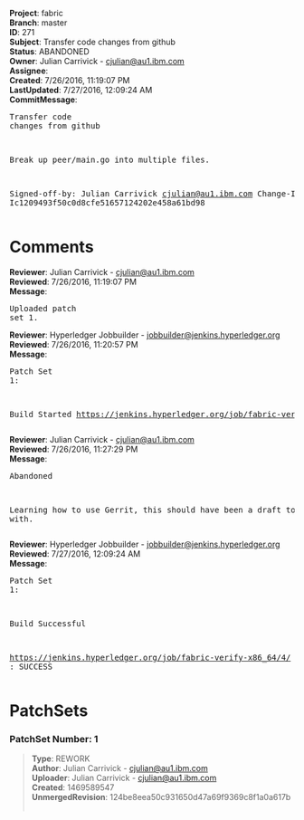 <strong>Project</strong>: fabric<br><strong>Branch</strong>: master<br><strong>ID</strong>: 271<br><strong>Subject</strong>: Transfer code changes from github<br><strong>Status</strong>: ABANDONED<br><strong>Owner</strong>: Julian Carrivick - cjulian@au1.ibm.com<br><strong>Assignee</strong>:<br><strong>Created</strong>: 7/26/2016, 11:19:07 PM<br><strong>LastUpdated</strong>: 7/27/2016, 12:09:24 AM<br><strong>CommitMessage</strong>:<br><pre>Transfer code changes from github

Break up peer/main.go into multiple files.

Signed-off-by: Julian Carrivick <cjulian@au1.ibm.com>
Change-Id: Ic1209493f50c0d8cfe51657124202e458a61bd98
</pre><h1>Comments</h1><strong>Reviewer</strong>: Julian Carrivick - cjulian@au1.ibm.com<br><strong>Reviewed</strong>: 7/26/2016, 11:19:07 PM<br><strong>Message</strong>: <pre>Uploaded patch set 1.</pre><strong>Reviewer</strong>: Hyperledger Jobbuilder - jobbuilder@jenkins.hyperledger.org<br><strong>Reviewed</strong>: 7/26/2016, 11:20:57 PM<br><strong>Message</strong>: <pre>Patch Set 1:

Build Started https://jenkins.hyperledger.org/job/fabric-verify-x86_64/4/</pre><strong>Reviewer</strong>: Julian Carrivick - cjulian@au1.ibm.com<br><strong>Reviewed</strong>: 7/26/2016, 11:27:29 PM<br><strong>Message</strong>: <pre>Abandoned

Learning how to use Gerrit, this should have been a draft to start with.</pre><strong>Reviewer</strong>: Hyperledger Jobbuilder - jobbuilder@jenkins.hyperledger.org<br><strong>Reviewed</strong>: 7/27/2016, 12:09:24 AM<br><strong>Message</strong>: <pre>Patch Set 1:

Build Successful 

https://jenkins.hyperledger.org/job/fabric-verify-x86_64/4/ : SUCCESS</pre><h1>PatchSets</h1><h3>PatchSet Number: 1</h3><blockquote><strong>Type</strong>: REWORK<br><strong>Author</strong>: Julian Carrivick - cjulian@au1.ibm.com<br><strong>Uploader</strong>: Julian Carrivick - cjulian@au1.ibm.com<br><strong>Created</strong>: 1469589547<br><strong>UnmergedRevision</strong>: 124be8eea50c931650d47a69f9369c8f1a0a617b<br><br></blockquote>